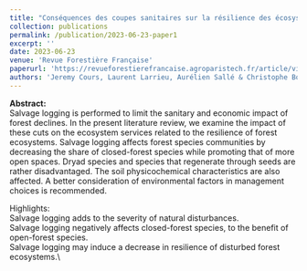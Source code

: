 ```yaml
---
title: "Conséquences des coupes sanitaires sur la résilience des écosystèmes forestiers perturbés : une revue de la littérature"
collection: publications
permalink: /publication/2023-06-23-paper1
excerpt: ''
date: 2023-06-23
venue: 'Revue Forestière Française'
paperurl: 'https://revueforestierefrancaise.agroparistech.fr/article/view/7595'
authors: 'Jeremy Cours, Laurent Larrieu, Aurélien Sallé & Christophe Bouget'
---
```


**Abstract:**\
Salvage logging is performed to limit the sanitary and economic impact of forest declines. In the present literature review, we examine the impact of these cuts on the ecosystem services related to the resilience of forest ecosystems. Salvage logging affects forest species communities by decreasing the share of closed-forest species while promoting that of more open spaces. Dryad species and species that regenerate through seeds are rather disadvantaged. The soil physicochemical characteristics are also affected. A better consideration of environmental factors in management choices is recommended.

Highlights:\
Salvage logging adds to the severity of natural disturbances.\
Salvage logging negatively affects closed-forest species, to the benefit of open-forest species.\
Salvage logging may induce a decrease in resilience of disturbed forest ecosystems.\

